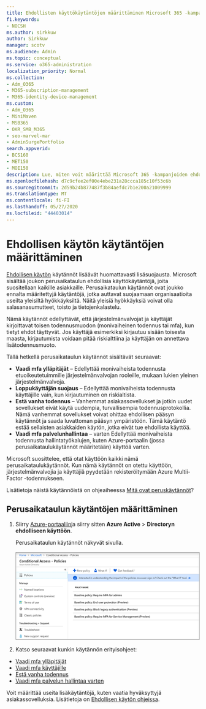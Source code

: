 ```yaml
---
title: Ehdollisten käyttökäytäntöjen määrittäminen Microsoft 365 -kampanjoille
f1.keywords:
- NOCSH
ms.author: sirkkuw
author: Sirkkuw
manager: scotv
ms.audience: Admin
ms.topic: conceptual
ms.service: o365-administration
localization_priority: Normal
ms.collection:
- Adm_O365
- M365-subscription-management
- M365-identity-device-management
ms.custom:
- Adm_O365
- MiniMaven
- MSB365
- OKR_SMB_M365
- seo-marvel-mar
- AdminSurgePortfolio
search.appverid:
- BCS160
- MET150
- MOE150
description: Lue, miten voit määrittää Microsoft 365 -kampanjoiden ehdollisen käytön käytännöt, jotka lisäävät huomattavaa lisäsuojausta.
ms.openlocfilehash: d7c9cfee2ef00e4ebe231a28ccca185c10f53c6b
ms.sourcegitcommit: 2d59b24b877487f3b84aefdc7b1e200a21009999
ms.translationtype: MT
ms.contentlocale: fi-FI
ms.lasthandoff: 05/27/2020
ms.locfileid: "44403014"
---
```

# <a name="set-up-conditional-access-policies"></a>Ehdollisen käytön käytäntöjen määrittäminen

[Ehdollisen käytön](https://docs.microsoft.com/azure/active-directory/conditional-access/overview) käytännöt lisäävät huomattavasti lisäsuojausta. Microsoft sisältää joukon perusaikataulun ehdollisia käyttökäytäntöjä, joita suositellaan kaikille asiakkaille. Perusaikataulun käytännöt ovat joukko ennalta määritettyjä käytäntöjä, jotka auttavat suojaamaan organisaatioita useilta yleisiltä hyökkäyksiltä. Näitä yleisiä hyökkäyksiä voivat olla salasanasumutteet, toisto ja tietojenkalastelu.

Nämä käytännöt edellyttävät, että järjestelmänvalvojat ja käyttäjät kirjoittavat toisen todennusmuodon (monivaiheinen todennus tai mfa), kun tietyt ehdot täyttyvät. Jos käyttäjä esimerkiksi kirjautuu sisään toisesta maasta, kirjautumista voidaan pitää riskialttiina ja käyttäjän on annettava lisätodennusmuoto. 

Tällä hetkellä perusaikataulun käytännöt sisältävät seuraavat:
- **Vaadi mfa ylläpitäjät** &ndash; Edellyttää monivaiheista todennusta etuoikeutetuimmille järjestelmänvalvojan rooleille, mukaan lukien yleinen järjestelmänvalvoja.
- **Loppukäyttäjän suojaus** &ndash; Edellyttää monivaiheista todennusta käyttäjille vain, kun kirjautuminen on riskialtista. 
- **Estä vanha todennus** &ndash; Vanhemmat asiakassovellukset ja jotkin uudet sovellukset eivät käytä uudempia, turvallisempia todennusprotokollia. Nämä vanhemmat sovellukset voivat ohittaa ehdollisen pääsyn käytännöt ja saada luvattoman pääsyn ympäristöön. Tämä käytäntö estää sellaisten asiakkaiden käytön, jotka eivät tue ehdollista käyttöä. 
- **Vaadi mfa palvelunhallintaa** &ndash; varten Edellyttää monivaiheista todennusta hallintatyökalujen, kuten Azure-portaalin (jossa perusaikataulukäytännöt määritetään) käyttöä varten. 

Microsoft suosittelee, että otat käyttöön kaikki nämä perusaikataulukäytännöt. Kun nämä käytännöt on otettu käyttöön, järjestelmänvalvojia ja käyttäjiä pyydetään rekisteröitymään Azure Multii-Factor -todennukseen.

Lisätietoja näistä käytännöistä on ohjeaiheessa [Mitä ovat peruskäytännöt](https://docs.microsoft.com/azure/active-directory/conditional-access/concept-baseline-protection)?


## <a name="set-up-baseline-policies"></a>Perusaikataulun käytäntöjen määrittäminen

1. Siirry [Azure-portaaliin](https://portal.azure.com)ja siirry sitten **Azure Active** \> **Directoryn ehdolliseen käyttöön**.
    
    Perusaikataulun käytännöt näkyvät sivulla. <br/> <br/>
    ![Sivu, jossa on luettelo ehdollisen käytön peruskäytäntöjen käyttämisestä.](../media/baslinepolicies.png)
1. Katso seuraavat kunkin käytännön erityisohjeet:

  - [Vaadi mfa ylläpitäjät](https://docs.microsoft.com/azure/active-directory/conditional-access/howto-baseline-protect-administrators)
- [Vaadi mfa käyttäjille](https://docs.microsoft.com/azure/active-directory/conditional-access/howto-baseline-protect-end-users)  
 - [Estä vanha todennus](https://docs.microsoft.com/azure/active-directory/conditional-access/howto-baseline-protect-legacy-auth)
  - [Vaadi mfa palvelun hallintaa varten](https://docs.microsoft.com/azure/active-directory/conditional-access/howto-baseline-protect-azure)

Voit määrittää useita lisäkäytäntöjä, kuten vaatia hyväksyttyjä asiakassovelluksia. Lisätietoja on [Ehdollisen käytön ohjeissa](https://docs.microsoft.com/azure/active-directory/conditional-access/).
